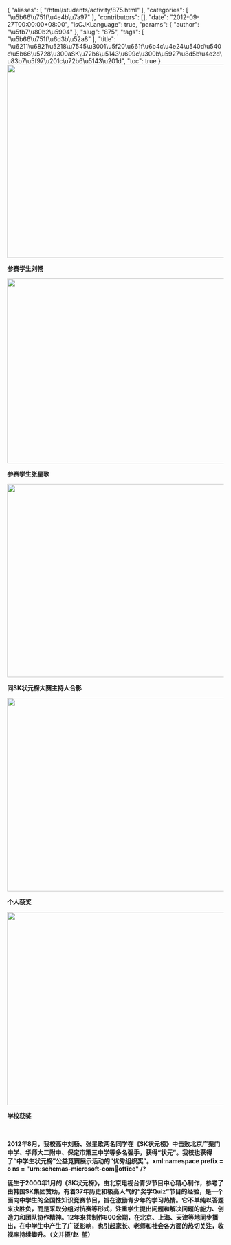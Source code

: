 {
    "aliases": [
        "/html/students/activity/875.html"
    ],
    "categories": [
        "\u5b66\u751f\u4e4b\u7a97"
    ],
    "contributors": [],
    "date": "2012-09-27T00:00:00+08:00",
    "isCJKLanguage": true,
    "params": {
        "author": "\u5fb7\u80b2\u5904"
    },
    "slug": "875",
    "tags": [
        "\u5b66\u751f\u6d3b\u52a8"
    ],
    "title": "\u6211\u6821\u5218\u7545\u3001\u5f20\u661f\u6b4c\u4e24\u540d\u540c\u5b66\u5728\u300aSK\u72b6\u5143\u699c\u300b\u5927\u8d5b\u4e2d\u83b7\u5f97\u201c\u72b6\u5143\u201d",
    "toc": true
}
**<img
    src="https://cdn.tfls.online/mirror/full/e247bcbd8e19a633d7ce935f9b231e2acbd2fee9.jpg"
    style="display:block;margin-left:auto;margin-right:auto;"
    decoding="async"
    fetchpriority="auto"
    loading="lazy"
    height="450"
    width="600"
/>**

**参赛学生刘畅**

**<img
    src="https://cdn.tfls.online/mirror/full/a6735216b54640f4566a02dc5ee71ff37af8f981.jpg"
    style="display:block;margin-left:auto;margin-right:auto;"
    decoding="async"
    fetchpriority="auto"
    loading="lazy"
    height="430"
    width="537"
/>**

**参赛学生张星歌**

**<img
    src="https://cdn.tfls.online/mirror/full/80c17995c46dd631afc89dfbfa2a8d6447bf8e0c.jpg"
    style="display:block;margin-left:auto;margin-right:auto;"
    decoding="async"
    fetchpriority="auto"
    loading="lazy"
    height="450"
    width="600"
/>**

**同SK状元榜大赛主持人合影**

**<img
    src="https://cdn.tfls.online/mirror/full/22827ba213520e569b7564112828947c0775e9c5.jpg"
    style="display:block;margin-left:auto;margin-right:auto;"
    decoding="async"
    fetchpriority="auto"
    loading="lazy"
    height="450"
    width="600"
/>**

**个人获奖**

**<img
    src="https://cdn.tfls.online/mirror/full/a138307fa6cbd06d3c1a9ca806aa9f49a0df5d19.jpg"
    style="display:block;margin-left:auto;margin-right:auto;"
    decoding="async"
    fetchpriority="auto"
    loading="lazy"
    height="450"
    width="600"
/>**

**学校获奖**

 

**2012年8月，我校高中刘畅、张星歌两名同学在《SK状元榜》中击败北京广渠门中学、华师大二附中、保定市第三中学等多名强手，获得“状元”。我校也获得了“中学生状元榜”公益竞赛展示活动的“优秀组织奖”。xml:namespace prefix = o ns = "urn:schemas-microsoft-com:office:office" /?**

**诞生于2000年1月的《SK状元榜》，由北京电视台青少节目中心精心制作，参考了由韩国SK集团赞助，有着37年历史和极高人气的“奖学Quiz”节目的经验，是一个面向中学生的全国性知识竞赛节目，旨在激励青少年的学习热情。它不单纯以答题来决胜负，而是采取分组对抗赛等形式，注重学生提出问题和解决问题的能力、创造力和团队协作精神。12年来共制作600余期，在北京、上海、天津等地同步播出，在中学生中产生了广泛影响，也引起家长、老师和社会各方面的热切关注，收视率持续攀升。（文并摄/赵  堃）**

